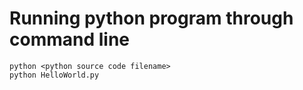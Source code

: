 # Running python program through command line

    python <python source code filename>
    python HelloWorld.py

